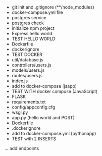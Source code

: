 - git init and .gitignore (**/node_modules)
- docker-compose.yml file
- postgres service
- postgres check
- initialize npm project
- Express hello world
- TEST HELLO WORLD
- Dockerfile
- dockerignore
- TEST DOCKER
- util/database.js
- controllers/users.js
- models/users.js
- routes/users.js
- index.js
- add to docker-compose (jsapp)
- TEST WITH docker compose (JavaScript)
- FLASK
- requirements.txt
- config/appconfig.cfg
- wsgi.py
- app.py (hello world and POST)
- Dockerfile
- .dockerignore
- add to docker-compose.yml (pythonapp)
- TEST with 2 INSERTS

... add endpoints
